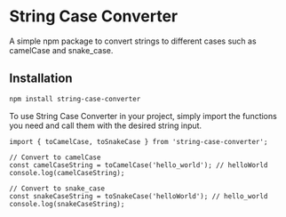 # String Case Converter

A simple npm package to convert strings to different cases such as camelCase and snake_case.

## Installation

```sh
npm install string-case-converter
```

To use String Case Converter in your project, simply import the functions you need and call them with the desired string
input.

```
import { toCamelCase, toSnakeCase } from 'string-case-converter';

// Convert to camelCase
const camelCaseString = toCamelCase('hello_world'); // helloWorld
console.log(camelCaseString);

// Convert to snake_case
const snakeCaseString = toSnakeCase('helloWorld'); // hello_world
console.log(snakeCaseString);
```
